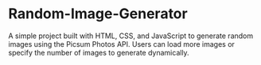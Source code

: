 # Random-Image-Generator
A simple project built with HTML, CSS, and JavaScript to generate random images using the Picsum Photos API. Users can load more images or specify the number of images to generate dynamically.
